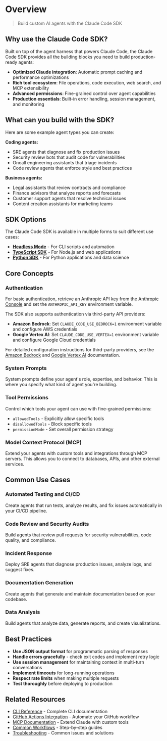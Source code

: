 # Overview

> Build custom AI agents with the Claude Code SDK

## Why use the Claude Code SDK?

Built on top of the agent harness that powers Claude Code, the Claude Code SDK provides all the building blocks you need to build production-ready agents:

* **Optimized Claude integration**: Automatic prompt caching and performance optimizations
* **Rich tool ecosystem**: File operations, code execution, web search, and MCP extensibility
* **Advanced permissions**: Fine-grained control over agent capabilities
* **Production essentials**: Built-in error handling, session management, and monitoring

## What can you build with the SDK?

Here are some example agent types you can create:

**Coding agents:**

* SRE agents that diagnose and fix production issues
* Security review bots that audit code for vulnerabilities
* Oncall engineering assistants that triage incidents
* Code review agents that enforce style and best practices

**Business agents:**

* Legal assistants that review contracts and compliance
* Finance advisors that analyze reports and forecasts
* Customer support agents that resolve technical issues
* Content creation assistants for marketing teams

## SDK Options

The Claude Code SDK is available in multiple forms to suit different use cases:

* **[Headless Mode](/en/docs/claude-code/sdk/sdk-headless)** - For CLI scripts and automation
* **[TypeScript SDK](/en/docs/claude-code/sdk/sdk-typescript)** - For Node.js and web applications
* **[Python SDK](/en/docs/claude-code/sdk/sdk-python)** - For Python applications and data science

## Core Concepts

### Authentication

For basic authentication, retrieve an Anthropic API key from the [Anthropic Console](https://console.anthropic.com/) and set the `ANTHROPIC_API_KEY` environment variable.

The SDK also supports authentication via third-party API providers:

* **Amazon Bedrock**: Set `CLAUDE_CODE_USE_BEDROCK=1` environment variable and configure AWS credentials
* **Google Vertex AI**: Set `CLAUDE_CODE_USE_VERTEX=1` environment variable and configure Google Cloud credentials

For detailed configuration instructions for third-party providers, see the [Amazon Bedrock](/en/docs/claude-code/amazon-bedrock) and [Google Vertex AI](/en/docs/claude-code/google-vertex-ai) documentation.

### System Prompts

System prompts define your agent's role, expertise, and behavior. This is where you specify what kind of agent you're building.

### Tool Permissions

Control which tools your agent can use with fine-grained permissions:

* `allowedTools` - Explicitly allow specific tools
* `disallowedTools` - Block specific tools
* `permissionMode` - Set overall permission strategy

### Model Context Protocol (MCP)

Extend your agents with custom tools and integrations through MCP servers. This allows you to connect to databases, APIs, and other external services.

## Common Use Cases

### Automated Testing and CI/CD

Create agents that run tests, analyze results, and fix issues automatically in your CI/CD pipeline.

### Code Review and Security Audits

Build agents that review pull requests for security vulnerabilities, code quality, and compliance.

### Incident Response

Deploy SRE agents that diagnose production issues, analyze logs, and suggest fixes.

### Documentation Generation

Create agents that generate and maintain documentation based on your codebase.

### Data Analysis

Build agents that analyze data, generate reports, and create visualizations.

## Best Practices

* **Use JSON output format** for programmatic parsing of responses
* **Handle errors gracefully** - check exit codes and implement retry logic
* **Use session management** for maintaining context in multi-turn conversations
* **Implement timeouts** for long-running operations
* **Respect rate limits** when making multiple requests
* **Test thoroughly** before deploying to production

## Related Resources

* [CLI Reference](/en/docs/claude-code/cli-reference) - Complete CLI documentation
* [GitHub Actions Integration](/en/docs/claude-code/github-actions) - Automate your GitHub workflow
* [MCP Documentation](/en/docs/claude-code/mcp) - Extend Claude with custom tools
* [Common Workflows](/en/docs/claude-code/common-workflows) - Step-by-step guides
* [Troubleshooting](/en/docs/claude-code/troubleshooting) - Common issues and solutions

